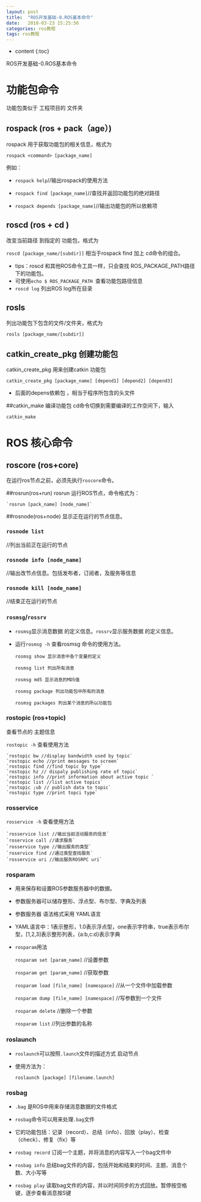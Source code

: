 ```yaml
---
layout: post
title:  "ROS开发基础-0.ROS基本命令"
date:   2018-03-23 15:25:56
categories: ros教程
tags: ros教程
---
```


* content
{:toc}

ROS开发基础-0.ROS基本命令
<!--more-->


# 功能包命令
功能包类似于 工程项目的 文件夹
## rospack (ros + pack（age）)
rospack 用于获取功能包的相关信息，格式为

 `rospack <command> [package_name]`

例如：

 - `rospack help`//输出rospack的使用方法

 - `rospack find [package_name]`//查找并返回功能包的绝对路径
 - `rospack depends [package_name]`//输出功能包的所以依赖项

## roscd (ros + cd )
改变当前路径 到指定的 功能包，格式为

`roscd [package_name/[subdir]]`
相当于rospack find 加上 cd命令的组合。

- tips：roscd 和其他ROS命令工具一样，只会查找 ROS_PACKAGE_PATH路径下的功能包。
- 可使用`echo $ ROS_PACKAGE_PATH `查看功能包路径信息
- `roscd log` 列出ROS log所在目录

## rosls
列出功能包下包含的文件/文件夹，格式为

    rosls [package_name/[subdir]]

## catkin_create_pkg 创建功能包
catkin_create_pkg 用来创建catkin 功能包


    catkin_create_pkg [package_name] [depend1] [depend2] [depend3]

- 后面的depens依赖包 ，相当于程序所包含的头文件

##catkin_make 编译功能包
cd命令切换到需要编译的工作空间下，输入

  `catkin_make`

# ROS 核心命令
## roscore (ros+core)
在运行ros节点之前，必须先执行`roscore`命令。

##rosrun(ros+run)
rosrun 运行ROS节点，命令格式为：

    `rosrun [pack_name] [node_name]`

##rosnode(ros+node)
显示正在运行的节点信息。

### `rosnode list`
//列出当前正在运行的节点
### `rosnode info [node_name]`
//输出改节点信息。包括发布者，订阅者，及服务等信息
### `rosnode kill [node_name]`
//结束正在运行的节点
### `rosmsg`/`rossrv`
- `rosmsg`显示消息数据 的定义信息。`rossrv`显示服务数据 的定义信息。

- 运行`rosmsg -h` 查看rosmsg 命令的使用方法。

    `rosmsg show 显示消息中各个变量的定义`

    `rosmsg list 列出所有消息`

    `rosmsg md5 显示消息的MD5值`

    `rosmsg package 列出功能包中所有的消息`

    `rosmsg packages 列出某个消息的所以功能包`

### rostopic (ros+topic)
查看节点的 主题信息

`rostopic -h` 查看使用方法

    `rostopic bw //display bandwidth used by topic`
    `rostopic echo //print messages to screen`
    `rostopic find //find topic by type`
    `rostopic hz // dispaly publishing rate of topic`
    `rostopic info //print information about active topic `
    `rostopic list //list active topics`
    `rostopic ;ub // publish data to topic`
    `rostopic type //print topci type`

### rosservice

`rosservice -h` 查看使用方法

    `rosservice list //输出当前活动服务的信息`
    `roservice call //请求服务`
    `rosservice type //输出服务的类型`
    `roservice find //通过类型查找服务`
    `rosservice uri //输出服务ROSRPC uri`

### rosparam
- 用来保存和设置ROS参数服务器中的数据。
- 参数服务器可以储存整形、浮点型、布尔型、字典及列表
- 参数服务器 语法格式采用 YAML语言
- YAML语言中：1表示整形，1.0表示浮点型，one表示字符串，true表示布尔型，[1,2,3]表示整形列表，{a:b,c:d}表示字典
- `rosparam`用法

    `rosparam set [param_name]` //设置参数

 	`rosparam get [param_name]` //获取参数

 	`rosparam load [file_name] [namespace]` //从一个文件中加载参数

 	`rosparam dump [file_name] [namespace]` //写参数到一个文件

	`rosparam delete` //删除一个参数

 	`rosparam list` //列出参数的名称

### roslaunch

- `roslaunch`可以按照`.launch`文件的描述方式 启动节点
- 使用方法为：

    `roslaunch [package] [filename.launch]`

### rosbag
- `.bag` 是ROS中用来存储消息数据的文件格式
- `rosbag`命令可以用来处理`.bag`文件
- 它的功能包括：记录（record）、总结（info）、回放（play）、检查（check）、修复（fix）等

- `rosbag record` 订阅一个主题，并将消息的内容写入一个bag文件中
- `rosbag info` 总结bag文件的内容，包括开始和结束的时间、主题、消息个数、大小写等
- `rosbag play` 读取bag文件的内容，并以时间同步的方式回放。暂停按空格键，逐步查看消息按S键
